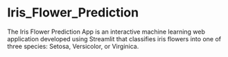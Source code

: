# Iris_Flower_Prediction
The Iris Flower Prediction App is an interactive machine learning web application developed using Streamlit that classifies iris flowers into one of three species: Setosa, Versicolor, or Virginica. 
